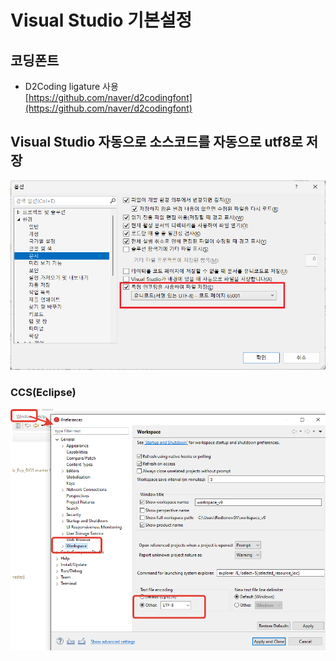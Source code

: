 ﻿# Visual Studio 기본설정

## 코딩폰트
- D2Coding ligature 사용  
  [https://github.com/naver/d2codingfont](https://github.com/naver/d2codingfont)


## Visual Studio 자동으로 소스코드를 자동으로 utf8로 저장

![](img1.png)


### CCS(Eclipse)

![](img2.png)
